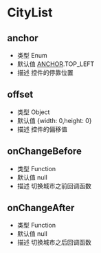 # CityList

## anchor
* 类型 Enum
* 默认值 [ANCHOR](/guide/constants.html#controlanchor).TOP_LEFT
* 描述 控件的停靠位置

## offset
* 类型 Object
* 默认值 {width: 0,height: 0}
* 描述 控件的偏移值

## onChangeBefore
* 类型 Function
* 默认值 null
* 描述 切换城市之前回调函数

## onChangeAfter
* 类型 Function
* 默认值 null
* 描述 切换城市之后回调函数
